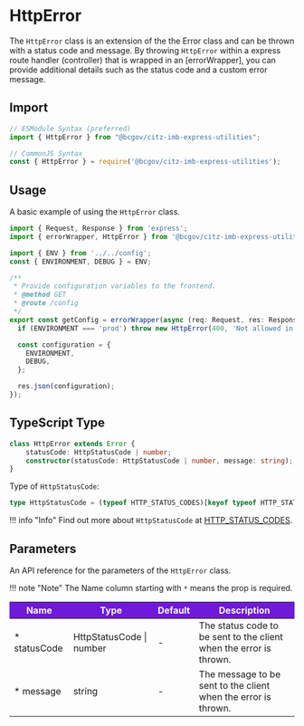 # HttpError

The `HttpError` class is an extension of the the Error class and can be thrown with a status code and message. By throwing `HttpError` within a express route handler (controller) that is wrapped in an [errorWrapper], you can provide additional details such as the status code and a custom error message.

## Import

```JavaScript
// ESModule Syntax (preferred)
import { HttpError } from "@bcgov/citz-imb-express-utilities";

// CommonJS Syntax
const { HttpError } = require('@bcgov/citz-imb-express-utilities');
```

## Usage

A basic example of using the `HttpError` class.

```JavaScript
import { Request, Response } from 'express';
import { errorWrapper, HttpError } from '@bcgov/citz-imb-express-utilities';

import { ENV } from '../../config';
const { ENVIRONMENT, DEBUG } = ENV;

/**
 * Provide configuration variables to the frontend.
 * @method GET
 * @route /config
 */
export const getConfig = errorWrapper(async (req: Request, res: Response) => {
  if (ENVIRONMENT === 'prod') throw new HttpError(400, 'Not allowed in production.');

  const configuration = {
    ENVIRONMENT,
    DEBUG,
  };

  res.json(configuration);
});
```

## TypeScript Type

<!-- The following code block is auto generated when types in the package change. -->
<!-- TYPE: HttpError -->
```TypeScript
class HttpError extends Error {
    statusCode: HttpStatusCode | number;
    constructor(statusCode: HttpStatusCode | number, message: string);
}
```

Type of `HttpStatusCode`:

<!-- The following code block is auto generated when types in the package change. -->
<!-- TYPE: HttpStatusCode -->
```TypeScript
type HttpStatusCode = (typeof HTTP_STATUS_CODES)[keyof typeof HTTP_STATUS_CODES];
```

!!! info "Info"
    Find out more about `HttpStatusCode` at [HTTP_STATUS_CODES].

## Parameters

An API reference for the parameters of the `HttpError` class.

!!! note "Note"
    The Name column starting with `*` means the prop is required.

<table>
  <!-- Table columns -->
  <thead>
    <tr>
      <th style="background: #6f19d9; color: white;">Name</th>
      <th style="background: #6f19d9; color: white;">Type</th>
      <th style="background: #6f19d9; color: white;">Default</th>
      <th style="background: #6f19d9; color: white;">Description</th>
    </tr>
  </thead>

  <!-- Table rows -->
  <tbody>
    <tr>
      <td>* statusCode</td>
      <td>HttpStatusCode | number</td>
      <td>-</td>
      <td>The status code to be sent to the client when the error is thrown.</td>
    </tr>
    <tr>
      <td>* message</td>
      <td>string</td>
      <td>-</td>
      <td>The message to be sent to the client when the error is thrown.</td>
    </tr>
  </tbody>
</table>

<!-- Link References -->
[HttpError]: ../http-error
[HTTP_STATUS_CODES]: ../http-status-codes
